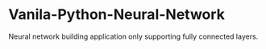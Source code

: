 # Vanila-Python-Neural-Network
Neural network building application only supporting fully connected layers. 
